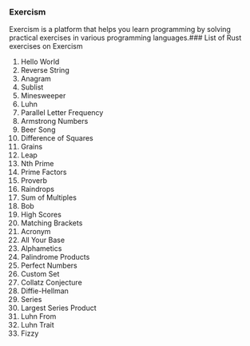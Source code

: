 ### Exercism

Exercism is a platform that helps you learn programming by solving practical exercises in various programming languages.###  List of Rust exercises on Exercism

1. Hello World
2. Reverse String 
3. Anagram
4. Sublist
5. Minesweeper
6. Luhn
7. Parallel Letter Frequency
8. Armstrong Numbers
9. Beer Song
10. Difference of Squares
11. Grains
12. Leap
13. Nth Prime
14. Prime Factors
15. Proverb
16. Raindrops
17. Sum of Multiples
18. Bob
19. High Scores
20. Matching Brackets
21. Acronym
22. All Your Base
23. Alphametics
24. Palindrome Products
25. Perfect Numbers
26. Custom Set
27. Collatz Conjecture
28. Diffie-Hellman
29. Series
30. Largest Series Product
31. Luhn From
32. Luhn Trait
33. Fizzy

